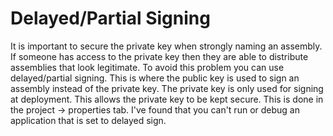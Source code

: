 # Delayed/Partial Signing

It is important to secure the private key when strongly naming an assembly. If someone has access to the private key then they are able to distribute assemblies that look legitimate. To avoid this problem you can use delayed/partial signing. This is where the public key is used to sign an assembly instead of the private key. The private key is only used for signing at deployment. This allows the private key to be kept secure. This is done in the project -> properties tab. I've found that you can't run or debug an application that is set to delayed sign.
<!--stackedit_data:
eyJoaXN0b3J5IjpbMTkyNjQzNzMxNywtNzIyMTc3ODc5XX0=
-->